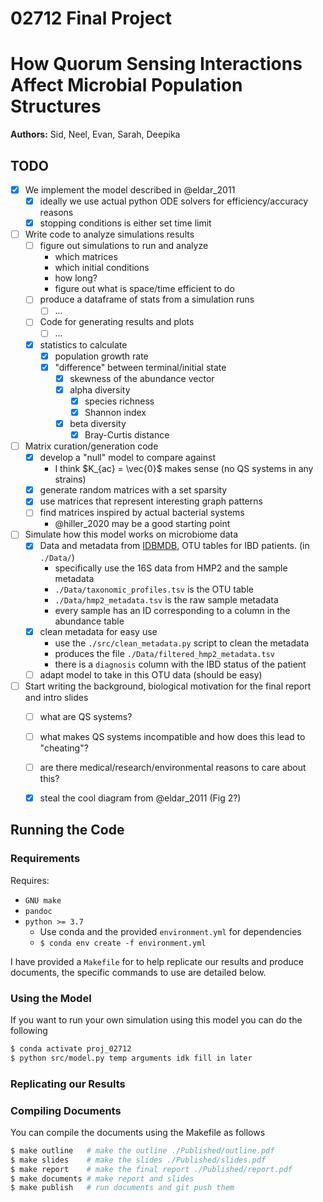 02712 Final Project
===================

# How Quorum Sensing Interactions Affect Microbial Population Structures

__Authors:__ Sid, Neel, Evan, Sarah, Deepika

## TODO

- [x] We implement the model described in @eldar_2011
  - [x] ideally we use actual python ODE solvers for efficiency/accuracy reasons
  - [x] stopping conditions is either set time limit 

- [ ] Write code to analyze simulations results
   - [ ] figure out simulations to run and analyze
     - which matrices
     - which initial conditions 
     - how long?
     - figure out what is space/time efficient to do
   - [ ] produce a dataframe of stats from a simulation runs
     - [ ] ...
   - [ ] Code for generating results and plots
     - [ ] ...
   - [x] statistics to calculate
     - [x] population growth rate
     - [x] "difference" between terminal/initial state
       - [x] skewness of the abundance vector
       - [x] alpha diversity
         - [x] species richness
         - [x] Shannon index
       - [x] beta diversity
         - [x] Bray-Curtis distance

- [ ] Matrix curation/generation code
  - [x] develop a "null" model to compare against
    - I think $K_{ac} = \vec{0}$ makes sense (no QS systems in any strains)
  - [x] generate random matrices with a set sparsity
  - [x] use matrices that represent interesting graph patterns
  - [ ] find matrices inspired by actual bacterial systems
    - @hiller_2020 may be a good starting point

- [ ] Simulate how this model works on microbiome data
  - [x] Data and metadata from [IDBMDB](https://ibdmdb.org/tunnel/public/summary.html), OTU tables for IBD patients. (in `./Data/`)
    - specifically use the 16S data from HMP2 and the sample metadata
    - `./Data/taxonomic_profiles.tsv` is the OTU table
    - `./Data/hmp2_metadata.tsv` is the raw sample metadata
    - every sample has an ID corresponding to a column in the abundance table
  - [x] clean metadata for easy use
    - use the `./src/clean_metadata.py` script to clean the metadata
    - produces the file `./Data/filtered_hmp2_metadata.tsv` 
    - there is a `diagnosis` column with the IBD status of the patient
  - [ ] adapt model to take in this OTU data (should be easy)

- [ ] Start writing the background, biological motivation for the final report and intro slides
  - [ ] what are QS systems?
  - [ ] what makes QS systems incompatible and how does this lead to "cheating"?
  - [ ] are there medical/research/environmental reasons to care about this?
  - [x] steal the cool diagram from @eldar_2011 (Fig 2?)


## Running the Code

### Requirements

Requires:
  - `GNU make`
  - `pandoc`
  - `python >= 3.7`
    - Use conda and the provided `environment.yml` for dependencies
    - `$ conda env create -f environment.yml`

I have provided a `Makefile` for to help replicate our results and produce documents, the specific commands to use are detailed below.

### Using the Model

If you want to run your own simulation using this model you can do the following

```bash
$ conda activate proj_02712
$ python src/model.py temp arguments idk fill in later
```

### Replicating our Results

### Compiling Documents

You can compile the documents using the Makefile as follows

```bash
$ make outline   # make the outline ./Published/outline.pdf
$ make slides    # make the slides ./Published/slides.pdf
$ make report    # make the final report ./Published/report.pdf
$ make documents # make report and slides
$ make publish   # run documents and git push them 
```

